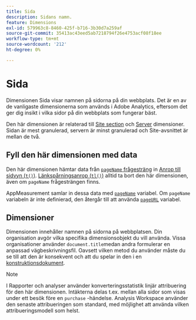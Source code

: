 ```yaml
---
title: Sida
description: Sidans namn.
feature: Dimensions
exl-id: 579963c8-8460-425f-b716-3b30d7a259af
source-git-commit: 35413ac43eed5ab7218794f26e4753acf08f18ee
workflow-type: tm+mt
source-wordcount: '212'
ht-degree: 0%

---
```


# Sida

Dimensionen Sida visar namnen på sidorna på din webbplats. Det är en av de vanligaste dimensionerna som används i Adobe Analytics, eftersom det ger dig insikt i vilka sidor på din webbplats som fungerar bäst.

Den här dimensionen är relaterad till [Site section](site-section.md) och [Server](server.md) dimensioner. Sidan är mest granulerad, servern är minst granulerad och Site-avsnittet är mellan de två.

## Fyll den här dimensionen med data

Den här dimensionen hämtar data från [`pageName` frågesträng](/help/implement/validate/query-parameters.md) in [Anrop till sidvyn (`t()`)](/help/implement/vars/functions/t-method.md). [Länkspårningsanrop (`tl()`)](/help/implement/vars/functions/tl-method.md) alltid ta bort den här dimensionen, även om `pageName` frågesträngen finns.

AppMeasurement samlar in dessa data med [`pageName`](/help/implement/vars/page-vars/pagename.md) variabel. Om `pageName` variabeln är inte definierad, den återgår till att använda [`pageURL`](/help/implement/vars/page-vars/pageurl.md) variabel.

## Dimensioner

Dimensionen innehåller namnen på sidorna på webbplatsen. Din organisation avgör vilka specifika dimensionsobjekt du vill använda. Vissa organisationer använder `document.title`medan andra formulerar en anpassad vägbeskrivningsfil. Oavsett vilken metod du använder måste du se till att den är konsekvent och att du spelar in den i en [konstruktionsdokument](/help/implement/prepare/solution-design.md).

>[!NOTE]
>
>I Rapporter och analyser använder konverteringsstatistik linjär attribuering för den här dimensionen. Intäkterna delas t.ex. mellan alla sidor som visas under ett besök före en `purchase` -händelse. Analysis Workspace använder den senaste attribueringen som standard, med möjlighet att använda vilken attribueringsmodell som helst.
